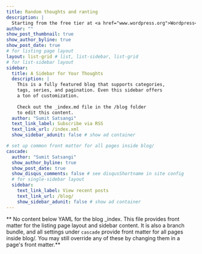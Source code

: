 ```yaml
---
title: Random thoughts and ranting
description: |
  Starting from the free tier at <a href="www.wordpress.org">Wordpress</a>, quickly moved to <a href="www.rbind.io">rbind.io</a> and <a href="www.netlify.app">Netlify</a> in order to share my learning along with some tips and tricks of life.
author: ""
show_post_thumbnail: true
show_author_byline: true
show_post_date: true
# for listing page layout
layout: list-grid # list, list-sidebar, list-grid
# for list-sidebar layout
sidebar: 
  title: A Sidebar for Your Thoughts 
  description: |
    This is a fully featured blog that supports categories,
    tags, series, and pagination. Even this sidebar offers 
    a ton of customization.
    
    Check out the _index.md file in the /blog folder 
    to edit this content. 
  author: "Sumit Satsangi"
  text_link_label: Subscribe via RSS
  text_link_url: /index.xml
  show_sidebar_adunit: false # show ad container

# set up common front matter for all pages inside blog/
cascade:
  author: "Sumit Satsangi"
  show_author_byline: true
  show_post_date: true
  show_disqus_comments: false # see disqusShortname in site config
  # for single-sidebar layout
  sidebar:
    text_link_label: View recent posts
    text_link_url: /blog/
    show_sidebar_adunit: false # show ad container
---
```


** No content below YAML for the blog _index. This file provides front matter for the listing page layout and sidebar content. It is also a branch bundle, and all settings under `cascade` provide front matter for all pages inside blog/. You may still override any of these by changing them in a page's front matter.**
